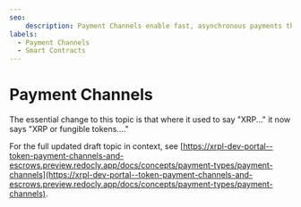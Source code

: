 ```yaml
---
seo:
    description: Payment Channels enable fast, asynchronous payments that can be divided into very small increments and settled later.
labels:
  - Payment Channels
  - Smart Contracts
---
```

# Payment Channels

The essential change to this topic is that where it used to say "XRP..." it now says "XRP or fungible tokens...."

For the full updated draft topic in context, see [https://xrpl-dev-portal--token-payment-channels-and-escrows.preview.redocly.app/docs/concepts/payment-types/payment-channels](https://xrpl-dev-portal--token-payment-channels-and-escrows.preview.redocly.app/docs/concepts/payment-types/payment-channels).